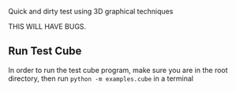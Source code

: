 Quick and dirty test using 3D graphical techniques

THIS WILL HAVE BUGS.


## Run Test Cube
In order to run the test cube program, make sure you are in the root directory, then run ```python -m examples.cube``` in a terminal
